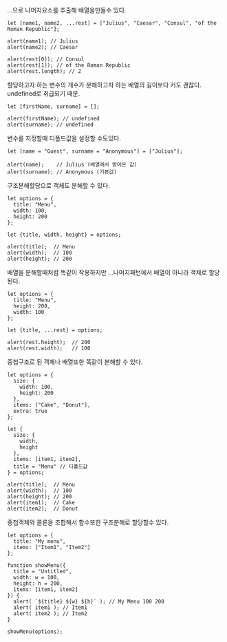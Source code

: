 ...으로 나머지요소를 추출해 배열을만들수 있다.<br>
```
let [name1, name2, ...rest] = ["Julius", "Caesar", "Consul", "of the Roman Republic"];

alert(name1); // Julius
alert(name2); // Caesar

alert(rest[0]); // Consul
alert(rest[1]); // of the Roman Republic
alert(rest.length); // 2
```
할당하고자 하는 변수의 개수가 분해하고자 하는 배열의 길이보다 커도 괜찮다. undefined로 취급되기 때문.<br>
```
let [firstName, surname] = [];

alert(firstName); // undefined
alert(surname); // undefined
```
변수를 지정할때 디폴드값을 설정할 수도있다.<br>
```
let [name = "Guest", surname = "Anonymous"] = ["Julius"];

alert(name);    // Julius (배열에서 받아온 값)
alert(surname); // Anonymous (기본값)
```
구조분해할당으로 객체도 분해할 수 있다.<br>
```
let options = {
  title: "Menu",
  width: 100,
  height: 200
};

let {title, width, height} = options;

alert(title);  // Menu
alert(width);  // 100
alert(height); // 200
```
배열을 분해할때처럼 똑같이 작용하지만 ...나머지패턴에서 배열이 아니라 객체로 할당된다.<br>
```
let options = {
  title: "Menu",
  height: 200,
  width: 100
};

let {title, ...rest} = options;

alert(rest.height);  // 200
alert(rest.width);   // 100
```
중첩구조로 된 객체나 배열또한 똑같이 분해할 수 있다.<br>
```
let options = {
  size: {
    width: 100,
    height: 200
  },
  items: ["Cake", "Donut"],
  extra: true
};

let {
  size: {
    width,
    height
  },
  items: [item1, item2],
  title = "Menu" // 디폴드값
} = options;

alert(title);  // Menu
alert(width);  // 100
alert(height); // 200
alert(item1);  // Cake
alert(item2);  // Donut
```
중첩객체와 콜론을 조합해서 함수또한 구조분해로 할당할수 있다.<br>
```
let options = {
  title: "My menu",
  items: ["Item1", "Item2"]
};

function showMenu({
  title = "Untitled",
  width: w = 100, 
  height: h = 200, 
  items: [item1, item2]
}) {
  alert( `${title} ${w} ${h}` ); // My Menu 100 200
  alert( item1 ); // Item1
  alert( item2 ); // Item2
}

showMenu(options);
```
